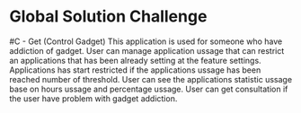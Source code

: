 # Global Solution Challenge
#C - Get (Control Gadget)
This application is used for someone who have addiction of gadget.
User can manage application ussage that can restrict an applications that has been already setting at the feature settings.
Applications has start restricted if the applications ussage has been reached number of threshold.
User can see the applications statistic ussage base on hours ussage and percentage ussage.
User can get consultation if the user have problem with gadget addiction.
